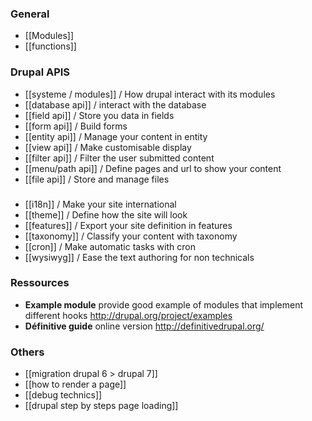 ### General
* [[Modules]]
* [[functions]]


### Drupal APIS
* [[systeme / modules]] / How drupal interact with its modules
* [[database api]] / interact with the database
* [[field api]] / Store you data in fields
* [[form api]] / Build forms
* [[entity api]] / Manage your content in entity
* [[view api]] / Make customisable display
* [[filter api]] / Filter the user submitted content
* [[menu/path api]] / Define pages and url to show your content
* [[file api]] / Store and manage files

### 
* [[i18n]] / Make your site international
* [[theme]] / Define how the site will look
* [[features]] / Export your site definition in features
* [[taxonomy]] / Classify your content with taxonomy 
* [[cron]] / Make automatic tasks with cron
* [[wysiwyg]] / Ease the text authoring for non technicals



### Ressources
* **Example module** provide good example of modules that implement different hooks
http://drupal.org/project/examples   
* **Définitive guide** online version http://definitivedrupal.org/

### Others

* [[migration drupal 6 > drupal 7]]
* [[how to render a page]]
* [[debug technics]]
* [[drupal step by steps page loading]]